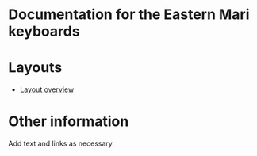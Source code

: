 # Documentation for the Eastern Mari keyboards


# Layouts

-   [Layout overview](layout.html)

# Other information

Add text and links as necessary.
